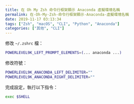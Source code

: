 ```yaml
---
title: 在 Oh My Zsh 命令行框架顯示 Anaconda 虛擬環境名稱
permalink: 在-Oh-My-Zsh-命令行框架顯示-Anaconda-虛擬環境名稱
date: 2019-11-17 03:13:34
tags: ["Zsh", "macOS", "CLI", "Python", "Anaconda"]
categories: ["其他", "CLI"]
---
```


修改 `~/.zshrc` 檔：

```BASH
POWERLEVEL9K_LEFT_PROMPT_ELEMENTS=(... anaconda ...)
```

修改符號：

```BASH
POWERLEVEL9K_ANACONDA_LEFT_DELIMITER=""
POWERLEVEL9K_ANACONDA_RIGHT_DELIMITER=""
```

完成設定，執行以下指令：

```BASH
exec $SHELL
```
